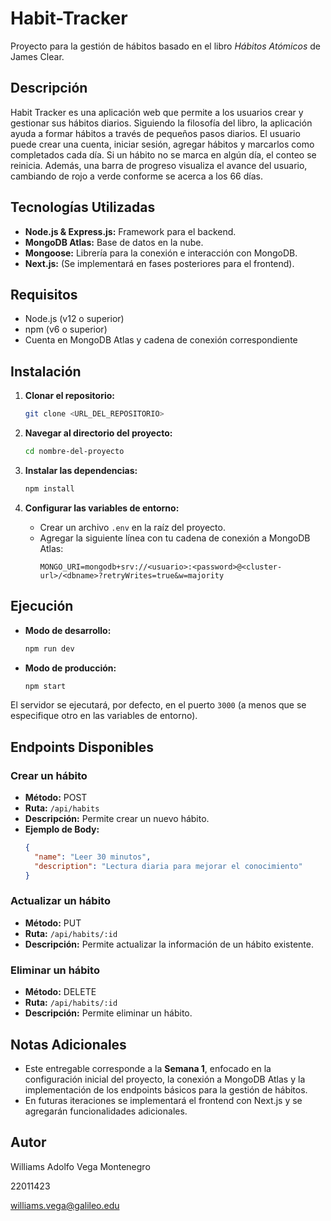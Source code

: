 # Habit-Tracker

Proyecto para la gestión de hábitos basado en el libro *Hábitos Atómicos* de James Clear.

## Descripción

Habit Tracker es una aplicación web que permite a los usuarios crear y gestionar sus hábitos diarios. Siguiendo la filosofía del libro, la aplicación ayuda a formar hábitos a través de pequeños pasos diarios. El usuario puede crear una cuenta, iniciar sesión, agregar hábitos y marcarlos como completados cada día. Si un hábito no se marca en algún día, el conteo se reinicia. Además, una barra de progreso visualiza el avance del usuario, cambiando de rojo a verde conforme se acerca a los 66 días.

## Tecnologías Utilizadas

- **Node.js & Express.js:** Framework para el backend.
- **MongoDB Atlas:** Base de datos en la nube.
- **Mongoose:** Librería para la conexión e interacción con MongoDB.
- **Next.js:** (Se implementará en fases posteriores para el frontend).

## Requisitos

- Node.js (v12 o superior)
- npm (v6 o superior)
- Cuenta en MongoDB Atlas y cadena de conexión correspondiente

## Instalación

1. **Clonar el repositorio:**
   ```bash
   git clone <URL_DEL_REPOSITORIO>
   ```

2. **Navegar al directorio del proyecto:**
   ```bash
   cd nombre-del-proyecto
   ```

3. **Instalar las dependencias:**
   ```bash
   npm install
   ```

4. **Configurar las variables de entorno:**
   - Crear un archivo `.env` en la raíz del proyecto.
   - Agregar la siguiente línea con tu cadena de conexión a MongoDB Atlas:
     ```
     MONGO_URI=mongodb+srv://<usuario>:<password>@<cluster-url>/<dbname>?retryWrites=true&w=majority
     ```

## Ejecución

- **Modo de desarrollo:**
  ```bash
  npm run dev
  ```
- **Modo de producción:**
  ```bash
  npm start
  ```

El servidor se ejecutará, por defecto, en el puerto `3000` (a menos que se especifique otro en las variables de entorno).

## Endpoints Disponibles

### Crear un hábito

- **Método:** POST  
- **Ruta:** `/api/habits`  
- **Descripción:** Permite crear un nuevo hábito.  
- **Ejemplo de Body:**
  ```json
  {
    "name": "Leer 30 minutos",
    "description": "Lectura diaria para mejorar el conocimiento"
  }
  ```

### Actualizar un hábito

- **Método:** PUT  
- **Ruta:** `/api/habits/:id`  
- **Descripción:** Permite actualizar la información de un hábito existente.

### Eliminar un hábito

- **Método:** DELETE  
- **Ruta:** `/api/habits/:id`  
- **Descripción:** Permite eliminar un hábito.

## Notas Adicionales

- Este entregable corresponde a la **Semana 1**, enfocado en la configuración inicial del proyecto, la conexión a MongoDB Atlas y la implementación de los endpoints básicos para la gestión de hábitos.
- En futuras iteraciones se implementará el frontend con Next.js y se agregarán funcionalidades adicionales.

## Autor

Williams Adolfo Vega Montenegro

22011423

williams.vega@galileo.edu

